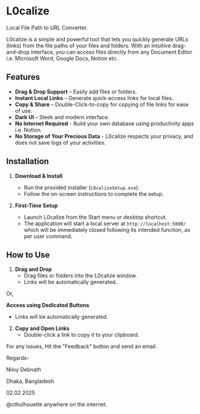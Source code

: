 # L0calize
Local File Path to URL Converter.

L0calize is a simple and powerful tool that lets you quickly generate URLs (links) from the file paths of your files and folders. With an intuitive drag-and-drop interface, you can access files directly from any Document Editor i.e. Microsoft Word, Google Docs, Notion etc.

## Features
- **Drag & Drop Support** – Easily add files or folders.
- **Instant Local Links** – Generate quick-access links for local files.
- **Copy & Share** – Double-Click-to-copy for copying of file links for ease of use.
- **Dark UI** – Sleek and modern interface.
- **No Internet Required** - Build your own database using productivity apps i.e. Notion.
- **No Storage of Your Precious Data** - L0calize respects your privacy, and does not save logs of your activities.

## Installation

1. **Download & Install**
   - Run the provided installer (`L0calizeSetup.exe`).
   - Follow the on-screen instructions to complete the setup.

2. **First-Time Setup**
   - Launch L0calize from the Start menu or desktop shortcut.
   - The application will start a local server at `http://localhost:5000/` which will be immediately closed following its intended function, as per user command.

## How to Use

1. **Drag and Drop**
   - Drag files or folders into the L0calize window.
   - Links will be automatically generated.

Or, 

**Access using Dedicated Buttons**
   - Links will be automatically generated. 

2. **Copy and Open Links**
   - Double-click a link to copy it to your clipboard.


For any issues, Hit the "Feedback" button and send an email.


Regards-

Niloy Debnath

Dhaka, Bangladesh

02.02.2025

@cthulhouette anywhere on the internet.

